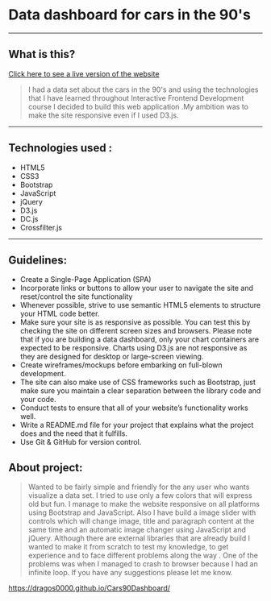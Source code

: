 #  Data dashboard for cars in the 90's

----
## What is this?
[Click here to see a live version of the website](https://dragos0000.github.io/Cars90Dashboard/)

> I had a data set about the cars in the 90's and using the technologies that I have learned throughout Interactive Frontend Development course I decided to build this web application .My ambition was to make the site responsive even if I used D3.js.   

----
## Technologies used :
* HTML5
* CSS3
* Bootstrap
* JavaScript
* jQuery
* D3.js
* DC.js
* Crossfilter.js

----
## Guidelines:
* Create a Single-Page Application (SPA)
* Incorporate links or buttons to allow your user to navigate the site and reset/control the site functionality
* Whenever possible, strive to use semantic HTML5 elements to structure your HTML code better.
* Make sure your site is as responsive as possible. You can test this by checking the site on different screen sizes and browsers. Please note that if you are building a data dashboard, only your chart containers are expected to be responsive. Charts using D3.js are not responsive as they are designed for desktop or large-screen viewing.
* Create wireframes/mockups before embarking on full-blown development.
* The site can also make use of CSS frameworks such as Bootstrap, just make sure you maintain a clear separation between the library code and your code.
* Conduct tests to ensure that all of your website’s functionality works well.
* Write a README.md file for your project that explains what the project does and the need that it fulfills.
* Use Git & GitHub for version control.

## About project:
>Wanted to be fairly simple and friendly for the any user who wants visualize a data set. I tried to use only a few colors that will express old but fun. I manage to make the website responsive on all platforms using Bootstrap and JavaScript. Also I have build a image slider with controls which will change image, title and paragraph content at the same time and an automatic image changer using JavaScript and jQuery. Although there are external libraries that are already build I wanted to make it from scratch to test my knowledge, to get experience and to face different problems along the way . One of the problems was when I managed to crash to browser because I had an infinite loop. If you have any suggestions please let me know.



https://dragos0000.github.io/Cars90Dashboard/